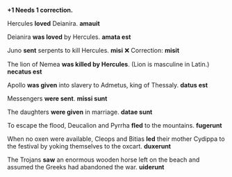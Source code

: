 **+1 Needs 1 correction.**

Hercules **loved** Deianira. **amauit**

Deianira **was loved** by Hercules. **amata est**

Juno **sent** serpents to kill Hercules. **misi** ❌ Correction: **misit**

The lion of Nemea **was killed by Hercules**. (Lion is masculine in Latin.) **necatus est**

Apollo **was given** into slavery to Admetus, king of Thessaly. **datus est**

Messengers **were sent**. **missi sunt**

The daughters **were given** in marriage. **datae sunt**

To escape the flood, Deucalion and Pyrrha **fled** to the mountains. **fugerunt**

When no oxen were available, Cleops and Bitias **led** their mother Cydippa to the festival by yoking themselves to the oxcart. **duxerunt**

The Trojans **saw** an enormous wooden horse left on the beach and assumed the Greeks had abandoned the war. **uiderunt**
